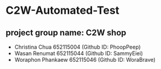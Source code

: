 # C2W-Automated-Test
project group name: C2W shop
---
- Christina Chua 652115004 (Github ID: PhoopPeep)
- Wasan Renumat 652115044 (Github ID: SammyEiei)
- Woraphon Phankaew 652115046 (Github ID: WoraBrave)
